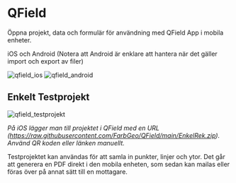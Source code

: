 # QField

Öppna projekt, data och formulär för användning med QField App i mobila enheter. 

iOS och Android (Notera att Android är enklare att hantera när det gäller import och export av filer)

![qfield_ios](https://github.com/FarbGeo/QField/assets/151673822/1753791b-3ec6-4144-afd3-60ce80a5f0c3)
![qfield_android](https://github.com/FarbGeo/QField/assets/151673822/37c2106f-0431-40b7-a386-4c71d93dadbe)

## Enkelt Testprojekt
![qfield_testprojekt](https://github.com/FarbGeo/QField/assets/151673822/cd65875f-4749-43a8-ada3-d421675c88d6)

_På iOS lägger man till projektet i QField med en URL (https://raw.githubusercontent.com/FarbGeo/QField/main/EnkelRek.zip). Använd QR koden eller länken manuellt._

Testprojektet kan användas för att samla in punkter, linjer och ytor. Det går att generera en PDF direkt i den mobila enheten, som sedan kan mailas eller föras över på annat sätt till en mottagare.
